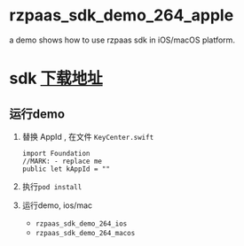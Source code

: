 # rzpaas_sdk_demo_264_apple

a demo shows how to use rzpaas sdk in iOS/macOS platform.

# sdk [下载地址](https://docs.rzrtc.com/docs/paas/download/)

## 运行demo

1. 替换 AppId , 在文件 `KeyCenter.swift`

    ```
    import Foundation
    //MARK: - replace me
    public let kAppId = ""
    ```

2. 执行`pod install`
3. 运行demo, ios/mac
    - `rzpaas_sdk_demo_264_ios`
    - `rzpaas_sdk_demo_264_macos`
